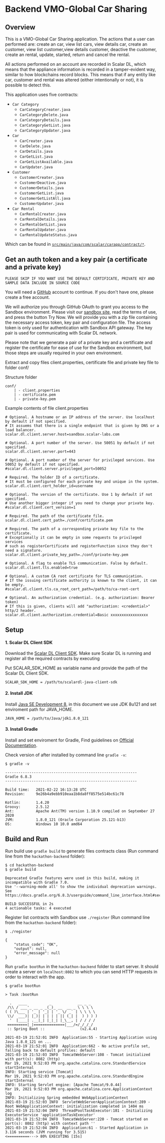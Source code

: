 # Backend VMO-Global Car Sharing

## Overview

This is a VMO-Global Car Sharing application. The actions that a user can performed are: create an car, view list cars, view details car, create an customer, view list customer,view details customer, deactive the customer, create an rental, update, started, return and cancel the rental. 

All actions performed on an account are recorded in Scalar DL, which means that the appliance information is recorded in a tamper-evident way, similar to how blockchains record blocks. This means that if any entity like car, customer and rental was altered (either intentionally or not), it is possible to detect this. 

This application uses five contracts:

+ `Car Category`
    - `CarCategoryCreater.java`
    - `CarCategoryDelete.java`
    - `CarCategoryDetails.java`
    - `CarCategoryGetList.java`
    - `CarCategoryUpdater.java`
+ `Car`
    - `CarCreater.java`
    - `CarDelete.java`
    - `CarDetails.java`
    - `CarGetList.java`
    - `CarGetListAvailable.java`
    - `CarUpdater.java`
+ `Customer`
    - `CustomerCreater.java`
    - `CustomerDeactive.java`
    - `CustomerDetails.java`
    - `CustomerGetList.java`
    - `CustomerGetListAll.java`
    - `CustomerUpdater.java`
+ `Car Rental`
    - `CarRentalCreater.java`
    - `CarRentalDetails.java`
    - `CarRentalGetList.java`
    - `CarRentalUpdater.java`
    - `CarRentalUpdateStatus.java`

Which can be found in [`src/main/java/com/scalar/carapp/contract/*`](src/main/java/com/scalar/carapp/contract/*).

## Get an auth token and a key pair (a certificate and a private key)

`PLEASE SKIP IF YOU WANT USE THE DEFAULT CERTIFICATE, PRIVATE KEY AND SAMPLE DATA INCLUDE IN SOURCE CODE`

You will need a [GitHub](https://github.com/) account to continue. If you don't have one, please create a free account.

We will authorize you through GitHub OAuth to grant you access to the Sandbox environment. Please visit our [sandbox site](https://scalar-labs.com/sandbox/), read the terms of use, and press the button Try Now. We will provide you with a zip file containing the necessary access token, key pair and configuration file. The access token is only used for authentication with Sandbox API gateway. The key pair is used for communicating with Scalar DL network.

Please note that we generate a pair of a private key and a certificate and register the certificate for ease of use for the Sandbox environment, but those steps are usually required in your own environment.

Extract and copy files client.properties, certificate file and private key file to folder conf/

Structure folder

```
conf/
    | - client.properties
    | - certificate.pem
    | - private-key.pem
```

Example contents of file client.properties

```
# Optional. A hostname or an IP address of the server. Use localhost by default if not specified.
# It assuems that there is a single endpoint that is given by DNS or a load balancer.
scalar.dl.client.server.host=sandbox.scalar-labs.com

# Optional. A port number of the server. Use 50051 by default if not specified.
scalar.dl.client.server.port=443

# Optional. A port number of the server for privileged services. Use 50052 by default if not specified.
#scalar.dl.client.server.privileged_port=50052

# Required. The holder ID of a certificate.
# It must be configured for each private key and unique in the system.
scalar.dl.client.cert_holder_id=username

# Optional. The version of the certificate. Use 1 by default if not specified.
# Use another bigger integer if you need to change your private key.
#scalar.dl.client.cert_version=1

# Required. The path of the certificate file.
scalar.dl.client.cert_path=./conf/certificate.pem

# Required. The path of a corresponding private key file to the certificate.
# Exceptionally it can be empty in some requests to privileged services
# such as registerCertificate and registerFunction since they don't need a signature.
scalar.dl.client.private_key_path=./conf/private-key.pem

# Optional. A flag to enable TLS communication. False by default.
scalar.dl.client.tls.enabled=true

# Optional. A custom CA root certificate for TLS communication.
# If the issuing certificate authority is known to the client, it can be empty.
#scalar.dl.client.tls.ca_root_cert_path=/path/to/ca-root-cert

# Optional. An authorization credential. (e.g. authorization: Bearer token)
# If this is given, clients will add "authorization: <credential>" http/2 header.
scalar.dl.client.authorization.credential=Basic xxxxxxxxxxxxxxxxx

```


## Setup

#### 1. Scalar DL Client SDK

Download the [Scalar DL Client SDK](https://github.com/scalar-labs/scalardl-java-client-sdk). Make sure Scalar DL is running and register all the required contracts by executing

Put SCALAR_SDK_HOME as variable name and provide the path of the Scalar DL Client SDK.

```
SCALAR_SDK_HOME = /path/to/scalardl-java-client-sdk
```

#### 2. Install JDK

Install [Java SE Development 8](https://www.oracle.com/java/technologies/javase/javase8-archive-downloads.html/), in this document we use JDK 8u121 and set enviroment path for JAVA_HOME.

```
JAVA_HOME = /path/to/Java/jdk1.8.0_121
```

#### 3. Install Gradle

Install and set enviroment for Gradle, Find guidelines on [Official Documentation](https://docs.gradle.org/current/userguide/installation.html#installing_with_a_package_manager).

Check version of after installed by command line `gradle -v`:

```
$ gradle -v

------------------------------------------------------------
Gradle 6.8.3
------------------------------------------------------------

Build time:   2021-02-22 16:13:28 UTC
Revision:     9e26b4a9ebb910eaa1b8da8ff8575e514bc61c78

Kotlin:       1.4.20
Groovy:       2.5.12
Ant:          Apache Ant(TM) version 1.10.9 compiled on September 27 2020
JVM:          1.8.0_121 (Oracle Corporation 25.121-b13)
OS:           Windows 10 10.0 amd64
```

## Build and Run

Run build use `gradle build` to generate files contracts class (Run command line from the `hackathon-backend` folder):

```
$ cd hackathon-backend
$ gradle build

Deprecated Gradle features were used in this build, making it incompatible with Gradle 7.0.
Use '--warning-mode all' to show the individual deprecation warnings.
See https://docs.gradle.org/6.8.3/userguide/command_line_interface.html#sec:command_line_warnings

BUILD SUCCESSFUL in 2s
4 actionable tasks: 4 executed
```

Register list contracts with Sandbox use `./register`  (Run command line from the `hackathon-backend` folder):

```
$ ./register

{
    "status_code": "OK",
    "output": null,
    "error_message": null
}

```

Run `gradle bootRun` in the `hackathon-backend` folder to start server. It should create a server on `localhost:8082` to which you can send HTTP requests in order to interact with the app.

```
$ gradle bootRun

> Task :bootRun

  .   ____          _            __ _ _
 /\\ / ___'_ __ _ _(_)_ __  __ _ \ \ \ \
( ( )\___ | '_ | '_| | '_ \/ _` | \ \ \ \
 \\/  ___)| |_)| | | | | || (_| |  ) ) ) )
  '  |____| .__|_| |_|_| |_\__, | / / / /
 =========|_|==============|___/=/_/_/_/
 :: Spring Boot ::                (v2.4.4)

2021-03-19 21:52:01 INFO  Application:55 - Starting Application using Java 1.8.0_121 on ...
2021-03-19 21:52:01 INFO  Application:662 - No active profile set, falling back to default profiles: default
2021-03-19 21:52:03 INFO  TomcatWebServer:108 - Tomcat initialized with port(s): 8082 (http)
Mar 19, 2021 9:52:03 PM org.apache.catalina.core.StandardService startInternal
INFO: Starting service [Tomcat]
Mar 19, 2021 9:52:03 PM org.apache.catalina.core.StandardEngine startInternal
INFO: Starting Servlet engine: [Apache Tomcat/9.0.44]
Mar 19, 2021 9:52:03 PM org.apache.catalina.core.ApplicationContext log
INFO: Initializing Spring embedded WebApplicationContext
2021-03-19 21:52:03 INFO  ServletWebServerApplicationContext:289 - Root WebApplicationContext: initialization completed in 1404 ms
2021-03-19 21:52:04 INFO  ThreadPoolTaskExecutor:181 - Initializing ExecutorService 'applicationTaskExecutor'
2021-03-19 21:52:04 INFO  TomcatWebServer:220 - Tomcat started on port(s): 8082 (http) with context path ''
2021-03-19 21:52:04 INFO  Application:61 - Started Application in 3.116 seconds (JVM running for 3.515)
<==========---> 80% EXECUTING [15s]


```

